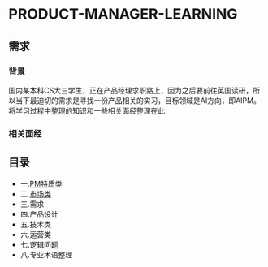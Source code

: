 # PRODUCT-MANAGER-LEARNING
## 需求
### 背景
国内某本科CS大三学生，正在产品经理求职路上，因为之后要前往英国读研，所以当下最迫切的需求是寻找一份产品相关的实习，目标领域是AI方向，即AIPM。将学习过程中整理的知识和一些相关面经整理在此
### 相关面经

## 目录
* 一.[PM特质类](https://github.com/LELCHRIST/PRODUCT-MANAGER-LEARNING/blob/master/PM特质.md)
* 二.[市场类](https://github.com/LELCHRIST/PRODUCT-MANAGER-LEARNING/blob/master/市场类.md)
* 三.需求
* 四.产品设计
* 五.技术类
* 六.运营类
* 七.逻辑问题
* 八.专业术语整理


